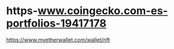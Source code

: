 # https-www.coingecko.com-es-portfolios-19417178
https://www.myetherwallet.com/wallet/nft
<!DOCTYPE html>
<html lang="es">
<head>
  <meta charset="utf-8">
  <meta http-equiv="X-UA-Compatible" content="IE=edge">
  <meta name="viewport" content="width=device-width, initial-scale=1.0">

  <link rel="shortcut icon" href="/favicon.ico">
  <link type="application/opensearchdescription+xml" rel="search" href="/OpensearchDescription.xml"/>

  <title>Seguimiento gratuito de la cartera de criptomonedas | CoinGecko</title>
  <meta name="description" content="Realice un seguimiento de sus ganancias con más de 10.000 criptomonedas y NFT con el rastreador de cartera gratuito de CoinGecko. Ahora disponible en web y móvil." />
  
  

  <!-- OptanonConsentNoticeStart -->
<script
  src="https://cdn-apac.onetrust.com/scripttemplates/otSDKStub.js"
  data-document-language="true"
  type="text/javascript"
  charset="UTF-8"
  defer
  data-domain-script="49e8a847-f2c7-4b58-a340-caf0924064fe"
></script>
<script type="text/javascript">
  const STRICT_COOKIE = "C0001";
  const PERF_COOKIE = "C0002";
  const FUNC_COOKIE = "C0003";
  const TARGET_COOKIE = "C0004";

  const YT_DOMAIN = "www.youtube.com";
  const TW_DOMAIN = "platform.twitter.com";
  const TW_CONTAINER = "twitter-tweet";

  const CONTENT_PLACEHOLDER = "content-placeholder";

  // TODO: confirm if i18n needed
  const contentPlaceholderTemplate = `
    <div class="tw-p-6 dark:tw-bg-moon-900">
      <div class="tw-flex tw-flex-col tw-gap-4">
        <div class="tw-p-6 tw-border-solid tw-border-2 tw-border-gray-200 tw-rounded-lg dark:tw-border-moon-800">
          <div class="tw-flex">
            <div class="tw-flex-shrink-0">
              <i class="tw-text-sm fas fa-exclamation-triangle tw-text-gray-700 dark:tw-text-moon-100"></i>
            </div>
            <div class="tw-ml-3">
              <div class="tw-text-gray-700 dark:tw-text-moon-100 tw-font-semibold tw-text-base tw-leading-6 tw-flex-grow tw-mb-1">
                Couldn't load content
              </div>
              <div class="tw-font-normal tw-text-gray-500 dark:tw-text-moon-200 tw-text-base tw-leading-6 tw-flex-grow">
                This feature is currently not available because you need to provide consent to functional cookies.
                Please update your
                <span class="tw-cursor-pointer tw-font-semibold tw-underline tw-text-gray-700
                             hover:tw-text-primary-500 hover:tw-underline dark:tw-text-slate-50 dark:hover:tw-text-primary-400"
                      onclick="javascript:openPrefCenter();">Cookie Preferences</span>.
              </div>
            </div>
          </div>
        </div>
      </div>
    </div>
  `;

  function openPrefCenter() {
    if (window.OneTrust === undefined) { return; }

    OneTrust.ToggleInfoDisplay();
  }

  // Convenient function to extract consent values from OneTrust cookie,
  // returns an object containing category as key, true/false as value
  function getConsentCookies() {
    if (OnetrustActiveGroups === undefined) { return {}; }

    const categories = OnetrustActiveGroups.split(",").filter(c => c !== "");

    if (categories.length === 0) { return {}; }

    return categories.reduce(function (acc, cat) {
      acc[cat] = true;
      return acc;
    }, {});
  }

  // Convenient function to check if user opt-in the category,
  // pass the value from the cookie
  function optedIn(consent) {
    return !!consent;
  }

  // Convenient function to check if user opt-out the category,
  // pass the value from the cookie
  function optedOut(consent) {
    return !optedIn(consent);
  }

  // Convenient function to lookup elements by tag and
  // src/data-src domain
  function findEmbeddedElements(tag, domain) {
    const srcSelector = `${tag}[src*="${domain}"]`;
    const dataSrcSelector = `${tag}[data-src*="${domain}"]`;
    const selectors = `${srcSelector}, ${dataSrcSelector}`;
    return document.querySelectorAll(selectors);
  }

  // Convenient function to toggle between src and data-src attribute
  function toggleFrameSrc(ele, enabled) {
    const origSrc = ele.getAttribute("data-src") || ele.getAttribute("src");
    if (enabled) {
      ele.removeAttribute("data-src");
      ele.setAttribute("src", origSrc);
      ele.style.display = "block";
    } else {
      ele.removeAttribute("src");
      ele.setAttribute("data-src", origSrc);
      ele.style.display = "none";
    }
  }

  // Convenient function to toggle between script types
  function toggleScriptType(ele, enabled) {
    if (enabled) {
      ele.setAttribute("type", "text/javascript");
    } else {
      ele.setAttribute("type", "text/plain");
    }
  }

  // Convenient function to toggle between frame display and notice display
  function toggleTagDisplay(ele, enabled) {
    ele.style.height = "auto";

    if (enabled) {
      for (let div of ele.getElementsByClassName(CONTENT_PLACEHOLDER)) {
        div.remove();
      };
    } else {
      // Prevent appending more than one placeholder
      if (ele.querySelector(`.${CONTENT_PLACEHOLDER}`) !== null) { return; }

      const contentPlaceholder = document.createElement("div");
      contentPlaceholder.classList.add(CONTENT_PLACEHOLDER);
      contentPlaceholder.innerHTML = contentPlaceholderTemplate;
      ele.appendChild(contentPlaceholder);
    }
  }

  // Detect whether there're embedded Youtube videos,
  // and change to data-src if user opt-out of cookies.
  function toggleVideoCookies(enabled) {
    const vidFrames = findEmbeddedElements("iframe", YT_DOMAIN);

    for (let vidFrame of vidFrames) {
      toggleFrameSrc(vidFrame, enabled);
      const vidContainer = vidFrame.parentElement;
      toggleTagDisplay(vidContainer, enabled);
    }
  }

  // Detect whether there're embedded Twitter/X posts,
  // and change to data-src if user opt-out of cookies.
  function toggleTwitterCookies(enabled) {
    // Embedded Twitter posts
    const tweetFrames = findEmbeddedElements("iframe", TW_DOMAIN);

    for (let tweetFrame of tweetFrames) {
      toggleFrameSrc(tweetFrame, enabled);
      const tweetContainer = tweetFrame.parentElement;
      // Only post iframe has a container parent
      if (tweetContainer.classList.contains(TW_CONTAINER)) {
        toggleTagDisplay(tweetContainer, enabled);
      }
    }

    // Twitter JS script
    const tweetScript = findEmbeddedElements("script", TW_DOMAIN)[0];
    if (tweetScript !== undefined) {
      toggleScriptType(tweetScript, enabled);
    }
  }

  // remove all targeted ad local storage
  function removeTargetingAdLocalStorage(enabled) {
    if (!enabled) {
      localStorage.removeItem("adTargetingCoins");
      localStorage.removeItem("adTargetingCategories");
      localStorage.removeItem("adTargetingChains");
      localStorage.removeItem("adTargetingDeveloper");
    }
  }

  function sendPerformanceCookieChanged(enabled) {
    window.dispatchEvent(
      new CustomEvent("coingecko-performance-cookie-consent-changed", {
        detail: {
          enabled: enabled,
        }
      })
    );
  }
  
  // TODO:
  // Add more logic to this function to manually block/unblock sources that set cookie,
  // eg. embedded Youtube videos, BuySellAds banner
  function toggleCookies() {
    const categories = getConsentCookies();

    toggleVideoCookies(optedIn(categories[FUNC_COOKIE]));
    toggleTwitterCookies(optedIn(categories[FUNC_COOKIE]));
    removeTargetingAdLocalStorage(optedIn(categories[TARGET_COOKIE]));
  }

  // OneTrust callback after banner SDK is loaded
  function OptanonWrapper() {
    // On first load, hide the consent banner until user scrolls,
    // subsequently do not trigger show on scroll
    if (!OneTrust.IsAlertBoxClosed()) {
      document.getElementById("onetrust-consent-sdk").style.display = "none";

      window.addEventListener("scroll", function() {
        document.getElementById("onetrust-consent-sdk").style.display = "block";
      });
    }

    document.getElementById("ot-sdk-btn").addEventListener("click", openPrefCenter);

    // On first load, always refresh consent changes accordingly
    toggleCookies();

    // OneTrust callback when user consent changes
    OneTrust.OnConsentChanged(function() {
      toggleCookies();
      sendPerformanceCookieChanged(optedIn(getConsentCookies()[PERF_COOKIE]));
    });
  }
</script>
<!-- OptanonConsentNoticeEnd -->


  <!-- START: Third-Party JS -->
  <script type="text/plain" class="optanon-category-C0002">(function (w, d, s, l, i) {
      w[l] = w[l] || [];
      w[l].push({
          'gtm.start':
              new Date().getTime(), event: 'gtm.js'
      });
      var f = d.getElementsByTagName(s)[0],
          j = d.createElement(s), dl = l != 'dataLayer' ? '&l=' + l : '';
      j.async = true;
      j.src =
          'https://www.googletagmanager.com/gtm.js?id=' + i + dl;
      f.parentNode.insertBefore(j, f);
  })(window, document, 'script', 'dataLayer', 'GTM-NP34MX7');</script>
  <!-- END: Third-Party JS -->

  <!-- START: Preload Resources -->
  <link rel="preload" fetchpriority="high" as="image" href="https://static.coingecko.com/s/coingecko-logo-8903d34ce19ca4be1c81f0db30e924154750d208683fad7ae6f2ce06c76d0a56.png"/>

  <link rel="preconnect" href="//www.googletagmanager.com"/>
  <link rel="preconnect" href="https://static.coingecko.com" crossorigin="anonymous"/>
  <link rel="dns-prefetch" href="https://static.coingecko.com" crossorigin="anonymous"/>
    <script type="text/javascript" defer src="https://ads.coingecko.com/ascendeum/pub/asc.coingecko.js"></script>
    <script>
  window.googletag = window.googletag || { cmd: [] };
  const coins = JSON.parse(localStorage.getItem("adTargetingCoins"));
  const categories = JSON.parse(localStorage.getItem("adTargetingCategories"));
  const chains = JSON.parse(localStorage.getItem("adTargetingChains"));
  const developer = JSON.parse(localStorage.getItem("adTargetingDeveloper"));

  googletag.cmd.push(() => {
    googletag.pubads().setTargeting("kevelcoin", coins)
      .setTargeting("kevelchain", chains)
      .setTargeting("kevelcategories", categories)
      .setTargeting("keveldeveloper", developer);
    });
</script>

  <!-- END: Preload Resources -->

  <!-- START: SEO Tags -->
  <meta property="og:type" content="website" />
  <meta property="og:title" content="Seguimiento gratuito de la cartera de criptomonedas | CoinGecko" />
  <meta property="og:description" content="Realice un seguimiento de sus ganancias con más de 10.000 criptomonedas y NFT con el rastreador de cartera gratuito de CoinGecko. Ahora disponible en web y móvil." />
  <meta property="og:image" content="https://static.coingecko.com/s/social_image_cards/social_image_card_standard-ac72fc0532e65a63616ea57562392567892acf5998330b8bce42b41e356af961.png" />
  <meta property="og:url" content="https://www.coingecko.com/es/portfolio" />
  <meta property="og:site_name" content="CoinGecko" />

  <meta name="twitter:card" content="summary_large_image" />
  <meta name="twitter:site" content="@coingecko" />
  <meta name="twitter:creator" content="@coingecko" />
  <meta name="twitter:title" content="Seguimiento gratuito de la cartera de criptomonedas | CoinGecko" />
  <meta name="twitter:description" content="Realice un seguimiento de sus ganancias con más de 10.000 criptomonedas y NFT con el rastreador de cartera gratuito de CoinGecko. Ahora disponible en web y móvil." />
  <meta name="twitter:image" content="https://static.coingecko.com/s/social_image_cards/social_image_card_standard-ac72fc0532e65a63616ea57562392567892acf5998330b8bce42b41e356af961.png" />

  <link rel="canonical" href="https://www.coingecko.com/es/portfolio" />
<link rel="alternate" hreflang="en" href="https://www.coingecko.com/en/portfolio" /><link rel="alternate" hreflang="zh" href="https://www.coingecko.com/zh/portfolio" /><link rel="alternate" hreflang="zh-tw" href="https://www.coingecko.com/zh-tw/portfolio" /><link rel="alternate" hreflang="de" href="https://www.coingecko.com/de/portfolio" /><link rel="alternate" hreflang="fr" href="https://www.coingecko.com/fr/portfolio" /><link rel="alternate" hreflang="es" href="https://www.coingecko.com/es/portfolio" /><link rel="alternate" hreflang="ja" href="https://www.coingecko.com/ja/portfolio" /><link rel="alternate" hreflang="id" href="https://www.coingecko.com/id/portfolio" /><link rel="alternate" hreflang="ru" href="https://www.coingecko.com/ru/portfolio" /><link rel="alternate" hreflang="ko" href="https://www.coingecko.com/ko/portfolio" /><link rel="alternate" hreflang="ar" href="https://www.coingecko.com/ar/portfolio" /><link rel="alternate" hreflang="th" href="https://www.coingecko.com/th/portfolio" /><link rel="alternate" hreflang="vi" href="https://www.coingecko.com/vi/portfolio" /><link rel="alternate" hreflang="it" href="https://www.coingecko.com/it/portfolio" /><link rel="alternate" hreflang="pt" href="https://www.coingecko.com/pt/portfolio" /><link rel="alternate" hreflang="pl" href="https://www.coingecko.com/pl/portfolio" /><link rel="alternate" hreflang="tr" href="https://www.coingecko.com/tr/portfolio" /><link rel="alternate" hreflang="hu" href="https://www.coingecko.com/hu/portfolio" /><link rel="alternate" hreflang="nl" href="https://www.coingecko.com/nl/portfolio" /><link rel="alternate" hreflang="ro" href="https://www.coingecko.com/ro/portfolio" /><link rel="alternate" hreflang="sv" href="https://www.coingecko.com/sv/portfolio" /><link rel="alternate" hreflang="cs" href="https://www.coingecko.com/cs/portfolio" /><link rel="alternate" hreflang="da" href="https://www.coingecko.com/da/portfolio" /><link rel="alternate" hreflang="el" href="https://www.coingecko.com/el/portfolio" /><link rel="alternate" hreflang="hi" href="https://www.coingecko.com/hi/portfolio" /><link rel="alternate" hreflang="no" href="https://www.coingecko.com/no/portfolio" /><link rel="alternate" hreflang="sk" href="https://www.coingecko.com/sk/portfolio" /><link rel="alternate" hreflang="uk" href="https://www.coingecko.com/uk/portfolio" /><link rel="alternate" hreflang="he" href="https://www.coingecko.com/he/portfolio" /><link rel="alternate" hreflang="fi" href="https://www.coingecko.com/fi/portfolio" /><link rel="alternate" hreflang="bg" href="https://www.coingecko.com/bg/portfolio" /><link rel="alternate" hreflang="hr" href="https://www.coingecko.com/hr/portfolio" /><link rel="alternate" hreflang="lt" href="https://www.coingecko.com/lt/portfolio" /><link rel="alternate" hreflang="sl" href="https://www.coingecko.com/sl/portfolio" />  <!-- END: SEO Tags -->

  <!-- START: Stylesheets -->
  <link rel="stylesheet" href="https://static.coingecko.com/packs/css/v2/application-b83dbe3d.chunk.css" />
  <link rel="preload" href="https://static.coingecko.com/s/fonts-79630041596337b4d87b9c394ce3ee53f24a117c6a4a6376b164017309067158.css" as="style" onload="this.onload=null;this.rel='stylesheet'">
  <noscript><link rel="stylesheet" href="https://static.coingecko.com/s/fonts-79630041596337b4d87b9c394ce3ee53f24a117c6a4a6376b164017309067158.css"></noscript>
  <!-- END: Stylesheets -->

  <link rel="icon" type="image/png" href="/favicon-96x96.png" sizes="96x96"/>
  <link rel="icon" type="image/png" href="/favicon-32x32.png" sizes="32x32"/>
  <link rel="icon" type="image/png" href="/favicon-16x16.png" sizes="16x16"/>
  <meta name="application-name" content="CoinGecko"/>
  <meta name="action-cable-url" content="wss://cables.coingecko.com/cable" />

  

  <!-- START: Other JS Scripts -->
  <script type="text/plain" class="optanon-category-C0002" async src="https://www.googletagmanager.com/gtag/js?id=G-LJR3232ZPB"></script>
  <script type="text/plain" class="optanon-category-C0002">
      window.dataLayer = window.dataLayer || [];

      function gtag() {
          dataLayer.push(arguments);
      }

      gtag('js', new Date());
      gtag('config', 'G-LJR3232ZPB');
  </script>
  <script type="text/javascript" async src="https://btloader.com/tag?o=5172243878903808&upapi=true"></script>
  <!-- END: Other JS Scripts -->
</head>

<body data-controller="load-sentry tooltips settings login-state csrf-meta auth currency price percent-change async-percent-change application ads index-trending-coins add-coin-id-to-cookies add-nft-contract-id-to-cookies generate-uuid mixpanel-init analytics-tracker"
      data-currency-symbols="{&quot;btc&quot;:&quot;BTC&quot;,&quot;eth&quot;:&quot;ETH&quot;,&quot;ltc&quot;:&quot;LTC&quot;,&quot;bch&quot;:&quot;BCH&quot;,&quot;bnb&quot;:&quot;BNB&quot;,&quot;eos&quot;:&quot;EOS&quot;,&quot;xrp&quot;:&quot;XRP&quot;,&quot;xlm&quot;:&quot;XLM&quot;,&quot;link&quot;:&quot;LINK&quot;,&quot;dot&quot;:&quot;DOT&quot;,&quot;yfi&quot;:&quot;YFI&quot;,&quot;usd&quot;:&quot;$&quot;,&quot;aed&quot;:&quot;DH&quot;,&quot;ars&quot;:&quot;$&quot;,&quot;aud&quot;:&quot;A$&quot;,&quot;bdt&quot;:&quot;৳&quot;,&quot;bhd&quot;:&quot;BD&quot;,&quot;bmd&quot;:&quot;$&quot;,&quot;brl&quot;:&quot;R$&quot;,&quot;cad&quot;:&quot;CA$&quot;,&quot;chf&quot;:&quot;Fr.&quot;,&quot;clp&quot;:&quot;CLP$&quot;,&quot;cny&quot;:&quot;¥&quot;,&quot;czk&quot;:&quot;Kč&quot;,&quot;dkk&quot;:&quot;kr.&quot;,&quot;eur&quot;:&quot;€&quot;,&quot;gbp&quot;:&quot;£&quot;,&quot;gel&quot;:&quot;₾&quot;,&quot;hkd&quot;:&quot;HK$&quot;,&quot;huf&quot;:&quot;Ft&quot;,&quot;idr&quot;:&quot;Rp&quot;,&quot;ils&quot;:&quot;₪&quot;,&quot;inr&quot;:&quot;₹&quot;,&quot;jpy&quot;:&quot;¥&quot;,&quot;krw&quot;:&quot;₩&quot;,&quot;kwd&quot;:&quot;KD&quot;,&quot;lkr&quot;:&quot;Rs&quot;,&quot;mmk&quot;:&quot;K&quot;,&quot;mxn&quot;:&quot;MX$&quot;,&quot;myr&quot;:&quot;RM&quot;,&quot;ngn&quot;:&quot;₦&quot;,&quot;nok&quot;:&quot;kr&quot;,&quot;nzd&quot;:&quot;NZ$&quot;,&quot;php&quot;:&quot;₱&quot;,&quot;pkr&quot;:&quot;₨&quot;,&quot;pln&quot;:&quot;zł&quot;,&quot;rub&quot;:&quot;₽&quot;,&quot;sar&quot;:&quot;SR&quot;,&quot;sek&quot;:&quot;kr&quot;,&quot;sgd&quot;:&quot;S$&quot;,&quot;thb&quot;:&quot;฿&quot;,&quot;try&quot;:&quot;₺&quot;,&quot;twd&quot;:&quot;NT$&quot;,&quot;uah&quot;:&quot;₴&quot;,&quot;vef&quot;:&quot;Bs.F&quot;,&quot;vnd&quot;:&quot;₫&quot;,&quot;zar&quot;:&quot;R&quot;,&quot;xdr&quot;:&quot;XDR&quot;,&quot;xag&quot;:&quot;XAG&quot;,&quot;xau&quot;:&quot;XAU&quot;,&quot;bits&quot;:&quot;μBTC&quot;,&quot;sats&quot;:&quot;sats&quot;}"
      data-currency-override=""
      data-exchange-rate-json="{&quot;usd&quot;:&quot;96221.375&quot;,&quot;gbp&quot;:&quot;76354.932&quot;,&quot;eur&quot;:&quot;91825.886&quot;,&quot;cny&quot;:&quot;698442.095&quot;,&quot;jpy&quot;:&quot;14604876.041&quot;,&quot;cad&quot;:&quot;136526.007&quot;,&quot;rub&quot;:&quot;8809198.428&quot;,&quot;hkd&quot;:&quot;748651.467&quot;,&quot;sek&quot;:&quot;1030329.343&quot;,&quot;sgd&quot;:&quot;129034.307&quot;,&quot;krw&quot;:&quot;138829391.078&quot;,&quot;aud&quot;:&quot;151140.206&quot;,&quot;zar&quot;:&quot;1773379.861&quot;,&quot;inr&quot;:&quot;8356743.487&quot;,&quot;myr&quot;:&quot;426453.134&quot;,&quot;idr&quot;:&quot;1562042918.271&quot;,&quot;brl&quot;:&quot;548856.345&quot;,&quot;nzd&quot;:&quot;167778.902&quot;,&quot;mxn&quot;:&quot;1959226.732&quot;,&quot;php&quot;:&quot;5583534.052&quot;,&quot;dkk&quot;:&quot;684983.13&quot;,&quot;pln&quot;:&quot;382258.849&quot;,&quot;xau&quot;:&quot;33.13286831536934&quot;,&quot;xag&quot;:&quot;2965.091503535122&quot;,&quot;twd&quot;:&quot;3148439.024&quot;,&quot;xdr&quot;:&quot;73410.173&quot;,&quot;chf&quot;:&quot;86591.539&quot;,&quot;eth&quot;:&quot;35.39938189990614&quot;,&quot;aed&quot;:&quot;353419.667&quot;,&quot;ars&quot;:&quot;101633827.49&quot;,&quot;kwd&quot;:&quot;29682.562&quot;,&quot;lkr&quot;:&quot;28336037.242&quot;,&quot;sar&quot;:&quot;360872.59&quot;,&quot;try&quot;:&quot;3486156.71&quot;,&quot;thb&quot;:&quot;3244921.544&quot;,&quot;pkr&quot;:&quot;26763164.444&quot;,&quot;nok&quot;:&quot;1070059.63&quot;,&quot;ils&quot;:&quot;341967.688&quot;,&quot;huf&quot;:&quot;36933411.723&quot;,&quot;czk&quot;:&quot;2300236.922&quot;,&quot;clp&quot;:&quot;90774882.166&quot;,&quot;bdt&quot;:&quot;11649681.423&quot;,&quot;bhd&quot;:&quot;36262.853&quot;,&quot;bmd&quot;:&quot;96221
Download
# Create a folder
$ mkdir actions-runner && cd actions-runner
Copied!# Download the latest runner package
$ curl -o actions-runner-linux-x64-2.322.0.tar.gz -L https://github.com/actions/runner/releases/download/v2.322.0/actions-runner-linux-x64-2.322.0.tar.gz
# Optional: Validate the hash
$ echo "b13b784808359f31bc79b08a191f5f83757852957dd8fe3dbfcc38202ccf5768  actions-runner-linux-x64-2.322.0.tar.gz" | shasum -a 256 -c
# Extract the installer
$ tar xzf ./actions-runner-linux-x64-2.322.0.tar.gz
Configure
# Create the runner and start the configuration experience
$ ./config.sh --url https://github.com/Amparo-family-S-A/https-www.coingecko.com-es-portfolios-19417178 --token BO2IUSMB7SEQN7GL3BOYSBLHWMLWS
# Last step, run it!
$ ./run.sh
Using your self-hosted runner
# Use this YAML in your workflow file for each job
runs-on: self-hosted

